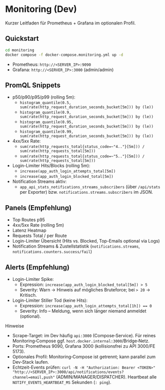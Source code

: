 # Monitoring (Dev)

Kurzer Leitfaden für Prometheus + Grafana im optionalen Profil.

## Quickstart
```bash
cd monitoring
docker compose -f docker-compose.monitoring.yml up -d
```
- Prometheus: `http://<SERVER_IP>:9090`
- Grafana: `http://<SERVER_IP>:3000` (admin/admin)

## PromQL Snippets
- p50/p90/p95/p99 (rolling 5m):
  - `histogram_quantile(0.5, sum(rate(http_request_duration_seconds_bucket[5m])) by (le))`
  - `histogram_quantile(0.9, sum(rate(http_request_duration_seconds_bucket[5m])) by (le))`
  - `histogram_quantile(0.95, sum(rate(http_request_duration_seconds_bucket[5m])) by (le))`
  - `histogram_quantile(0.99, sum(rate(http_request_duration_seconds_bucket[5m])) by (le))`
- 4xx/5xx Rate:
  - `sum(rate(http_requests_total{status_code=~"4.."}[5m])) / sum(rate(http_requests_total[5m]))`
  - `sum(rate(http_requests_total{status_code=~"5.."}[5m])) / sum(rate(http_requests_total[5m]))`
- Login-Limiter Hits/Blocks (rolling 5m):
  - `increase(app_auth_login_attempts_total[5m])`
  - `increase(app_auth_login_blocked_total[5m])`
- Notification Streams aktiv:
  - `app_api_stats_notifications_streams_subscribers` (über `/api/stats` per Exporter) bzw. `notifications.streams.subscribers` im JSON.

## Panels (Empfehlung)
- Top Routes p95
- 4xx/5xx Rate (rolling 5m)
- Latenz Heatmap
- Requests Total / per Route
- Login-Limiter Übersicht (Hits vs. Blocked, Top-Emails optional via Logs)
- Notification Streams & Zustellstatistik (`notifications.streams`, `notifications.counters.success/fail`)

## Alerts (Empfehlung)
- Login-Limiter Spike:
  - Expression: `increase(app_auth_login_blocked_total[5m]) > 5`
  - Severity: Warn → Hinweis auf mögliches Bruteforce; bei `> 20` → Kritisch.
- Login-Limiter Stiller Tod (keine Hits):
  - Expression: `increase(app_auth_login_attempts_total[1h]) == 0`
  - Severity: Info – Meldung, wenn sich länger niemand anmeldet (optional).

Hinweise
- Scrape‑Target: im Dev häufig `api:3000` (Compose‑Service). Für reines Monitoring‑Compose ggf. `host.docker.internal:3000`/Bridge‑Netz.
- Ports: Prometheus 9090, Grafana 3000 (kollisionsfrei zu API 3000/FE 5173).
- Optionales Profil: Monitoring‑Compose ist getrennt; kann parallel zum Dev‑Stack laufen.
- Echtzeit-Events prüfen: `curl -N -H "Authorization: Bearer <TOKEN>" "http://<SERVER_IP>:3000/api/notifications/events?channel=email,push"` (ADMIN/MANAGER/DISPATCHER). Heartbeat alle `NOTIFY_EVENTS_HEARTBEAT_MS` Sekunden (`: ping`).
